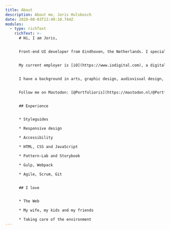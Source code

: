 ```yaml
---
title: About
description: About me, Joris Hulsbosch
date: 2020-08-03T13:49:10.744Z
modules:
  - type: richText
    richText: >-
      # Hi, I am Joris,


      Front-end UI developer from Eindhoven, the Netherlands. I specialize in responsive Web design and styleguides. I am a performance, progressive enhancement and accessibility advocate. I write clean, readable and scalable code to create beautiful online experiences for all users.


      My current employer is [iO](https://www.iodigital.com), a digital agency in the Netherlands, where I work with clients like HAS Green Academy, Sazas and IBN. Before, I worked with Vesteda, Van Lanschot, Dunea, Vitens and Evides. Before iO I worked at digital agency [Partout d.n.a.](https://www.partout.nl/), for clients like Koopmans, Dr. Oetker, Weleda and Longfonds.


      I have a background in arts, graphic design, audiovisual design, animation, marketing, communication. I studied audiovisual design at St. Joost Academy in Breda, Communication and Design at SintLucas in Boxtel, and Interactive Media at Hogeschool van Amsterdam.


      Follow me on Mastodon: [@Portfolioris](https://mastodon.nl/@Portfolioris), find me on [LinkedIn](https://www.linkedin.com/in/joris-hulsbosch-3ab1595/), or find me on [GitHub](https://github.com/portfolioris).


      ## Experience


      * Styleguides

      * Responsive design

      * Accessibility

      * HTML, CSS and JavaScript

      * Pattern-Lab and Storybook

      * Gulp, Webpack

      * Agile, Scrum, Git


      ## I love


      * The Web

      * My wife, my kids and my friends

      * Taking care of the environment
---
```

